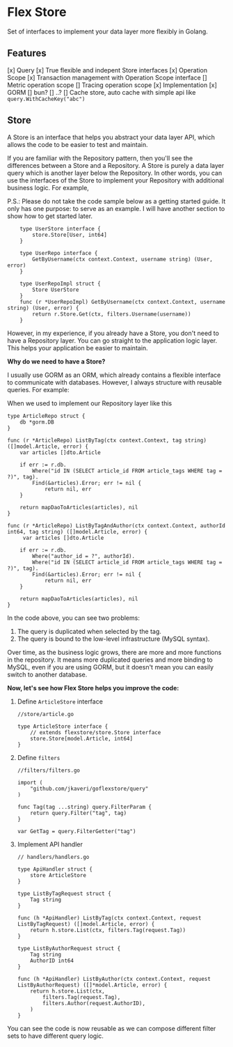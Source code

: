 # Flex Store

Set of interfaces to implement your data layer more flexibly in Golang.

## Features

[x] Query
    [x] True flexible and indepent Store interfaces
[x] Operation Scope
    [x] Transaction management with Operation Scope interface
    [] Metric operation scope
    [] Tracing operation scope
[x] Implementation
    [x] GORM
    [] bun?
    [] ..?
[] Cache store, auto cache with simple api like `query.WithCacheKey("abc")`

## Store

A Store is an interface that helps you abstract your data layer API, which allows the code to be easier to test and maintain.

If you are familiar with the Repository pattern, then you'll see the differences between a Store and a Repository. A Store is purely a data layer query which is another layer below the Repository. In other words, you can use the interfaces of the Store to implement your Repository with additional business logic. For example,

P.S.: Please do not take the code sample below as a getting started guide. It only has one purpose: to serve as an example. I will have another section to show how to get started later.

```golang
    type UserStore interface {
        store.Store[User, int64]
    }

    type UserRepo interface {
        GetByUsername(ctx context.Context, username string) (User, error)
    }

    type UserRepoImpl struct {
        Store UserStore
    }
    func (r *UserRepoImpl) GetByUsername(ctx context.Context, username string) (User, error) {
        return r.Store.Get(ctx, filters.Username(username))
    }
```

However, in my experience, if you already have a Store, you don't need to have a Repository layer. You can go straight to the application logic layer. This helps your application be easier to maintain.

**Why do we need to have a Store?**

I usually use GORM as an ORM, which already contains a flexible interface to communicate with databases. However, I always structure with reusable queries. For example:

When we used to implement our Repository layer like this

```golang
type ArticleRepo struct {
    db *gorm.DB
}

func (r *ArticleRepo) ListByTag(ctx context.Context, tag string) ([]model.Article, error) {
    var articles []dto.Article

    if err := r.db.
        Where("id IN (SELECT article_id FROM article_tags WHERE tag = ?)", tag).
        Find(&articles).Error; err != nil {
            return nil, err
    }

    return mapDaoToArticles(articles), nil
}

func (r *ArticleRepo) ListByTagAndAuthor(ctx context.Context, authorId int64, tag string) ([]model.Article, error) {
     var articles []dto.Article

    if err := r.db.
        Where("author_id = ?", authorId).
        Where("id IN (SELECT article_id FROM article_tags WHERE tag = ?)", tag).
        Find(&articles).Error; err != nil {
            return nil, err
    }

    return mapDaoToArticles(articles), nil
}
```

In the code above, you can see two problems:

1. The query is duplicated when selected by the tag.
2. The query is bound to the low-level infrastructure (MySQL syntax).

Over time, as the business logic grows, there are more and more functions in the repository. It means more duplicated queries and more binding to MySQL, even if you are using GORM, but it doesn't mean you can easily switch to another database.

**Now, let's see how Flex Store helps you improve the code:**

1. Define `ArticleStore` interface

    ```golang
    //store/article.go

    type ArticleStore interface {
        // extends flexstore/store.Store interface
        store.Store[model.Article, int64]
    }

    ```

1. Define `filters`

    ```golang
    //filters/filters.go

    import (
        "github.com/jkaveri/goflexstore/query"
    )

    func Tag(tag ...string) query.FilterParam {
        return query.Filter("tag", tag)
    }

    var GetTag = query.FilterGetter("tag")

    ```

1. Implement API handler

    ```golang
    // handlers/handlers.go

    type ApiHandler struct {
        store ArticleStore
    }

    type ListByTagRequest struct {
        Tag string
    }

    func (h *ApiHandler) ListByTag(ctx context.Context, request ListByTagRequest) ([]model.Article, error) {
        return h.store.List(ctx, filters.Tag(request.Tag))
    }

    type ListByAuthorRequest struct {
        Tag string
        AuthorID int64
    }

    func (h *ApiHandler) ListByAuthor(ctx context.Context, request ListByAuthorRequest) ([]*model.Article, error) {
        return h.store.List(ctx,
            filters.Tag(request.Tag),
            filters.Author(request.AuthorID),
        )
    }

    ```

You can see the code is now reusable as we can compose different filter sets to have different query logic.

